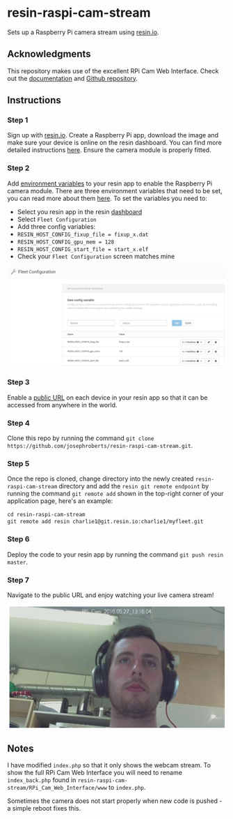 # resin-raspi-cam-stream
Sets up a Raspberry Pi camera stream using [resin.io](http://resin.io).

## Acknowledgments
This repository makes use of the excellent RPi Cam Web Interface. Check out the [documentation](http://elinux.org/RPi-Cam-Web-Interface) and [Github repository](https://github.com/silvanmelchior/RPi_Cam_Web_Interface).

## Instructions
### Step 1
Sign up with [resin.io](http://resin.io). Create a Raspberry Pi app, download the image and make sure your device is online on the resin dashboard. You can find more detailed instructions [here](http://docs.resin.io/raspberrypi/nodejs/getting-started/). Ensure the camera module is properly fitted.

### Step 2
Add [environment variables](http://docs.resin.io/management/env-vars/) to your resin app to enable the Raspberry Pi camera module. There are three environment variables that need to be set, you can read more about them [here](http://docs.resin.io/hardware/i2c-and-spi/#raspberry-pi-camera-module). To set the variables you need to:

* Select you resin app in the resin [dashboard](https://dashboard.resin.io)
* Select `Fleet Configuration`
* Add three config variables:
 * `RESIN_HOST_CONFIG_fixup_file = fixup_x.dat`
 * `RESIN_HOST_CONFIG_gpu_mem = 128`
 * `RESIN_HOST_CONFIG_start_file = start_x.elf`
* Check your `Fleet Configuration` screen matches mine

![alt text](/Docs/env_vars.png)

### Step 3
Enable a [public URL](http://docs.resin.io/management/devices/#enable-public-device-url) on each device in your resin app so that it can be accessed from anywhere in the world.

### Step 4
Clone this repo by running the command `git clone https://github.com/josephroberts/resin-raspi-cam-stream.git`.

### Step 5
Once the repo is cloned, change directory into the newly created `resin-raspi-cam-stream` directory and add the `resin git remote endpoint` by running the command `git remote add` shown in the top-right corner of your application page, here's an example:
```
cd resin-raspi-cam-stream
git remote add resin charlie1@git.resin.io:charlie1/myfleet.git
```

### Step 6
Deploy the code to your resin app by running the command `git push resin master`.

### Step 7
Navigate to the public URL and enjoy watching your live camera stream!

![alt text](/Docs/camera.png)

## Notes
I have modified `index.php` so that it only shows the webcam stream. To show the full RPi Cam Web Interface you will need to rename `index_back.php` found in `resin-raspi-cam-stream/RPi_Cam_Web_Interface/www` to `index.php`.

Sometimes the camera does not start properly when new code is pushed - a simple reboot fixes this.